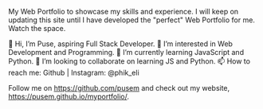 My Web Portfolio to showcase my skills and experience. I will keep on updating this site until I have developed the "perfect" Web Portfolio for me. Watch the space.
  
  👋 Hi, I’m Puse, aspiring Full Stack Developer.
  👀 I’m interested in Web Development and Programming.
  🌱 I’m currently learning JavaScript and Python.
  💞️ I’m looking to collaborate on learning JS and Python.
  📫 How to reach me: Github | Instagram: @phik_eli
  
Follow me on https://github.com/pusem and check out my website, https://pusem.github.io/myportfolio/.
